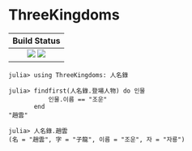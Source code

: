 # ThreeKingdoms

|  **Build Status**                                               |
|:---------------------------------------------------------------:|
|  [![][travis-img]][travis-url]  [![][codecov-img]][codecov-url] |

```
julia> using ThreeKingdoms: 人名錄

julia> findfirst(人名錄.登場人物) do 인물
           인물.이름 == "조운"
       end
"趙雲"

julia> 人名錄.趙雲
(名 = "趙雲", 字 = "子龍", 이름 = "조운", 자 = "자룡")
```


[travis-img]: https://api.travis-ci.org/wookay/ThreeKingdoms.jl.svg?branch=master
[travis-url]: https://travis-ci.org/wookay/ThreeKingdoms.jl

[codecov-img]: https://codecov.io/gh/wookay/ThreeKingdoms.jl/branch/master/graph/badge.svg
[codecov-url]: https://codecov.io/gh/wookay/ThreeKingdoms.jl/branch/master
